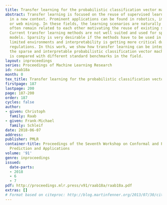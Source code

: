 ```yaml
---
title: Transfer learning for the probabilistic classification vector machine
abstract: Transfer learning is focused on the reuse of supervised learning models
  in a new context. Prominent applications can be found in robotics, image processing
  or web mining. In these fields, the learning scenarios are naturally changing but
  often remain related to each other motivating the reuse of existing supervised models.
  Current transfer learning methods are not well suited and used for sparse and interpretable
  models. Sparsity is very desirable if the methods have to be used in technically
  limited environments and interpretability is getting more critical due to privacy
  regulations. In this work, we show how transfer learning can be integrated into
  the sparse and interpretable probabilistic classification vector machine and it
  is compared with different standard benchmarks in the field.
layout: inproceedings
series: Proceedings of Machine Learning Research
id: raab18a
month: 0
tex_title: Transfer learning for the probabilistic classification vector machine
firstpage: 187
lastpage: 200
page: 187-200
order: 187
cycles: false
author:
- given: Christoph
  family: Raab
- given: Frank-Michael
  family: Schleif
date: 2018-06-07
address: 
publisher: PMLR
container-title: Proceedings of the Seventh Workshop on Conformal and Probabilistic
  Prediction and Applications
volume: '91'
genre: inproceedings
issued:
  date-parts:
  - 2018
  - 6
  - 7
pdf: http://proceedings.mlr.press/v91/raab18a/raab18a.pdf
extras: []
# Format based on citeproc: http://blog.martinfenner.org/2013/07/30/citeproc-yaml-for-bibliographies/
---
```

